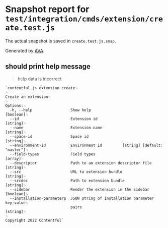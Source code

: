 # Snapshot report for `test/integration/cmds/extension/create.test.js`

The actual snapshot is saved in `create.test.js.snap`.

Generated by [AVA](https://ava.li).

## should print help message

> help data is incorrect

    `contentful.js extension create␊
    ␊
    Create an extension␊
    ␊
    Options:␊
      -h, --help                 Show help                                 [boolean]␊
      --id                       Extension id                               [string]␊
      --name                     Extension name                             [string]␊
      --space-id                 Space id                                   [string]␊
      --environment-id           Environment id         [string] [default: "master"]␊
      --field-types              Field types                                 [array]␊
      --descriptor               Path to an extension descriptor file       [string]␊
      --src                      URL to extension bundle                    [string]␊
      --srcdoc                   Path to extension bundle                   [string]␊
      --sidebar                  Render the extension in the sidebar       [boolean]␊
      --installation-parameters  JSON string of installation parameter key-value␊
                                 pairs                                      [string]␊
    ␊
    Copyright 2022 Contentful`
